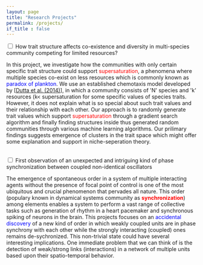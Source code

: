 ```yaml
---
layout: page
title: "Research Projects"
permalink: /projects/
if_title : false
---
```




<div class="wrap-collabsible">
  <input id="collapsible1" class="toggle" type="checkbox">
  <label for="collapsible1" class="lbl-toggle">How trait structure affects co-existence and diversity in multi-species community competing for limited resources?</label>
  <div class="collapsible-content">
    <div class="content-inner">
      <p>
        In this project, we investigate how the communities with only certain
        specific trait structure could support <font color="red"> supersaturation</font>, a phenomena where multiple species co-exist on less resources which is commonly known as <font color="blue"> paradox of plankton</font>. We use an established chemotaxis model developed by [<a href="https://link.springer.com/content/pdf/10.1007%2Fs12080-014-0228-6.pdf">Dutta et al. (2014)</a>], in which a community consists of 'N' species and 'k' resources (k<<N) represented by (N+k) first order ordinary differential equations. This model supports <font color="red"> supersaturation</font> for some specific values of species traits. However, it does not explain what is so special about such trait values and their relationship with each other. Our approach is to randomly generate trait values which support <font color="red"> supersaturation</font> through a gradient search algorithm and finally finding structures inside thus generated random communities through various machine learning algorithms. Our prilimary findings suggests emergence of clusters in the trait space which might offer some explanation and support in niche-seperation theory. 
      </p>
    </div>
  </div>

<br/>

  <input id="collapsible2" class="toggle" type="checkbox">
  <label for="collapsible2" class="lbl-toggle">First observation of an unexpected and intriguing kind of phase synchronization between coupled non-identical oscillators</label>
  <div class="collapsible-content">
    <div class="content-inner">
      <p>
      The emergence of spontaneous order in a system of multiple interacting agents
       without the presence of focal point of control is one of the most
ubiquitous and crucial phenomenon that pervades all nature. This order (populary known in dynamical systems community as <font color="red"> <b>synchronization</b></font>) among elements enables a system to perform a vast range of collective tasks such as generation of rhythm in a heart pacemaker and synchronous spiking of neurons in the brain.
    This projects focuses on an <font color="blue">accidental discovery</font> of a new kind of order in which weakly coupled units are in phase synchrony with each other while the strongly interacting (coupled) ones remains de-sychronized. This non-trivial state could have several interesting implications. One immediate problem that we can think of is the detection of weak/strong links (interactions) in a network of multiple units based upon their spatio-temporal behavior. 
      </p>
    </div>
  </div>
</div>
